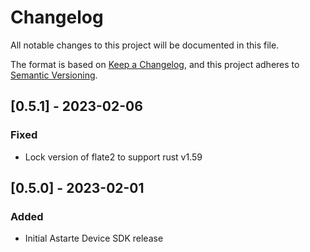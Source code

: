 # Changelog
All notable changes to this project will be documented in this file.

The format is based on [Keep a Changelog](https://keepachangelog.com/en/1.0.0/),
and this project adheres to [Semantic Versioning](https://semver.org/spec/v2.0.0.html).

## [0.5.1] - 2023-02-06
### Fixed
- Lock version of flate2 to support rust v1.59

## [0.5.0] - 2023-02-01
### Added
- Initial Astarte Device SDK release
